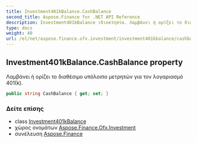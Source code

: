 ```yaml
---
title: Investment401kBalance.CashBalance
second_title: Aspose.Finance for .NET API Reference
description: Investment401kBalance ιδιοκτησία. Λαμβάνει ή ορίζει το διαθέσιμο υπόλοιπο μετρητών για τον λογαριασμό 401k.
type: docs
weight: 40
url: /el/net/aspose.finance.ofx.investment/investment401kbalance/cashbalance/
---
```

## Investment401kBalance.CashBalance property

Λαμβάνει ή ορίζει το διαθέσιμο υπόλοιπο μετρητών για τον λογαριασμό 401(k).

```csharp
public string CashBalance { get; set; }
```

### Δείτε επίσης

* class [Investment401kBalance](../)
* χώρος ονομάτων [Aspose.Finance.Ofx.Investment](../../investment401kbalance/)
* συνέλευση [Aspose.Finance](../../../)


